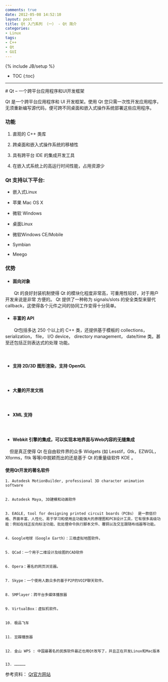 ```yaml
---
comments: true
date: 2012-05-08 14:52:10
layout: post
title: Qt 入门系列 （一） - Qt 简介
categories:
- Linux
tags:
- C++
- Qt
- GUI
---
```


{% include JB/setup %}
* TOC
{:toc}
<hr/>
# Qt – 一个跨平台应用程序和UI开发框架


Qt 是一个跨平台应用程序和 UI 开发框架。使用 Qt 您只需一次性开发应用程序，无须重新编写源代码，便可跨不同桌面和嵌入式操作系统部署这些应用程序。



### 功能






  1. 直观的 C++ 类库


  2. 跨桌面和嵌入式操作系统的移植性


  3. 具有跨平台 IDE 的集成开发工具


  4. 在嵌入式系统上的高运行时间性能，占用资源少










### Qt 支持以下平台:
	
  * 嵌入式Linux

	
  * 苹果 Mac OS X

	
  * 微软 Windows

	
  * 桌面Linux

        
  * 微软Windows CE/Mobile

        
  * Symbian

        
  * Meego





### 优势






  * #### 面向对象


　　Qt 的良好封装机制使得 Qt 的模块化程度非常高，可重用性较好，对于用户开发来说是非常 方便的。 Qt 提供了一种称为 signals/slots 的安全类型来替代 callback，这使得各个元件之间的协同工作变得十分简单。


  * #### 丰富的 API


　　Qt包括多达 250 个以上的 C++ 类，还提供基于模板的 collections， serialization， file， I/O device， directory management， date/time 类。甚至还包括正则表达式的处理 功能。

　
  * #### 支持 2D/3D 图形渲染，支持 OpenGL


　
  * #### 大量的开发文档


　
  * #### XML 支持


　
  * #### Webkit 引擎的集成，可以实现本地界面与Web内容的无缝集成


　但是真正使得 Qt 在自由软件界的众多 Widgets (如 Lesstif，Gtk，EZWGL，Xforms，fltk 等等)中脱颖而出的还是基于 Qt 的重量级软件 KDE 。




####   使用Qt开发的著名软件 




    1. Autodesk MotionBuilder, professional 3D character animation software


    2. Autodesk Maya, 3D建模和动画软件


    3. EAGLE, tool for designing printed circuit boards（PCBs） 是一款低价格、界面丰富、人性化、易于学习和使用且功能强大的原理图和PCB设计工具，它有很多高级功能：例如在线正反向标注功能、批处理命令执行脚本文件、覆铜以及交互跟随布线器等功能。


    4. Google地球（Google Earth）：三维虚拟地图软件。


    5. QCad：一个用于二维设计及绘图的CAD软件


    6. Opera：著名的网页浏览器。


    7. Skype：一个使用人数众多的基于P2P的VOIP聊天软件。


    8. SMPlayer：跨平台多媒体播放器


    9. VirtualBox：虚拟机软件。


    10. 极品飞车


    11. 豆瓣播放器


    12. 金山 WPS : 中国最著名的民族软件最近也用Qt改写了，并且正在开发Linux和Mac版本


    13. ……………




参考资料：
 [Qt官方网站](http://qt.nokia.com)



